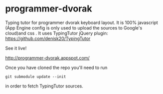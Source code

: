programmer-dvorak
=================

Typing tutor for programmer dvorak keyboard layout. It is 100% javascript (App Engine config is only used to upload the sources to Google's cloud)and css . It uses TypingTutor jQuery plugin:
https://github.com/denisk20/TypingTutor

See it live!

http://programmer-dvorak.appspot.com/

Once you have cloned the repo you'll need to run

    git submodule update --init
in order to fetch TypingTutor sources.
